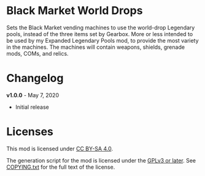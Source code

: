 Black Market World Drops
========================

Sets the Black Market vending machines to use the world-drop Legendary
pools, instead of the three items set by Gearbox.  More or less
intended to be used by my Expanded Legendary Pools mod, to provide the
most variety in the machines.  The machines will contain weapons,
shields, grenade mods, COMs, and relics.

Changelog
=========

**v1.0.0** - May 7, 2020
 * Initial release
 
Licenses
========

This mod is licensed under [CC BY-SA 4.0](https://creativecommons.org/licenses/by-sa/4.0/).

The generation script for the mod is licensed under the
[GPLv3 or later](https://www.gnu.org/licenses/quick-guide-gplv3.html).
See [COPYING.txt](../../COPYING.txt) for the full text of the license.

